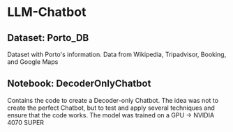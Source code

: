 # LLM-Chatbot

## Dataset: Porto_DB
Dataset with Porto's information. Data from Wikipedia, Tripadvisor, Booking, and Google Maps
## Notebook: DecoderOnlyChatbot
Contains the code to create a Decoder-only Chatbot.
The idea was not to create the perfect Chatbot, but to test and apply several techniques and ensure that the code works.
The model was trained on a GPU -> NVIDIA 4070 SUPER
